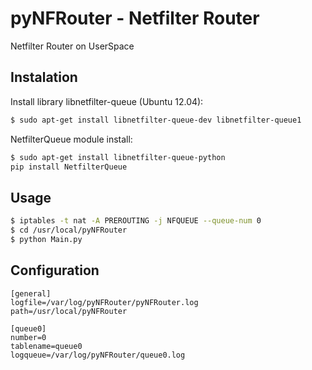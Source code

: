 pyNFRouter - Netfilter Router
=============================

Netfilter Router on UserSpace


Instalation
-----------

Install library libnetfilter-queue (Ubuntu 12.04):
```sh
$ sudo apt-get install libnetfilter-queue-dev libnetfilter-queue1
```

NetfilterQueue module install:

```sh
$ sudo apt-get install libnetfilter-queue-python
pip install NetfilterQueue  
```

Usage
-----

```sh
$ iptables -t nat -A PREROUTING -j NFQUEUE --queue-num 0
$ cd /usr/local/pyNFRouter
$ python Main.py
```

Configuration
-------------

```config
[general]
logfile=/var/log/pyNFRouter/pyNFRouter.log
path=/usr/local/pyNFRouter

[queue0]
number=0
tablename=queue0
logqueue=/var/log/pyNFRouter/queue0.log
```